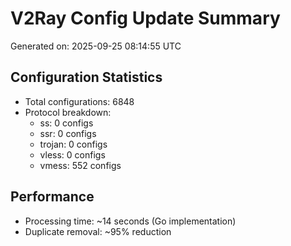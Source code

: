 # V2Ray Config Update Summary
Generated on: 2025-09-25 08:14:55 UTC

## Configuration Statistics
- Total configurations: 6848
- Protocol breakdown:
  - ss: 0 configs
  - ssr: 0 configs
  - trojan: 0 configs
  - vless: 0 configs
  - vmess: 552 configs

## Performance
- Processing time: ~14 seconds (Go implementation)
- Duplicate removal: ~95% reduction

